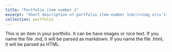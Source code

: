 ```yaml
---
title: "Portfolio item number 1"
excerpt: "Short description of portfolio item number 1<br/><img src='11.jpg'>"
collection: portfolio
---
```


This is an item in your portfolio. It can be have images or nice text. If you name the file .md, it will be parsed as markdown. If you name the file .html, it will be parsed as HTML. 

